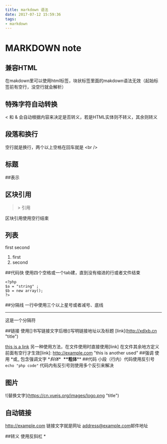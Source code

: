 ```yaml
---
title: markdown 语法
date: 2017-07-12 15:59:36
tags:
- markdown
---
```

# MARKDOWN note
## 兼容HTML 
在makdown里可以使用html标签，块状标签里面的makdown语法无效（起始标签前有空行，没空行就会解析）
## 特殊字符自动转换
< 和 & 会自动根据内容来决定是否转义，若是HTML实体则不转义，其余则转义
<!-- more -->
## 段落和换行
空行就是换行，两个以上空格在回车就是 &lt;br />
## 标题
 ##表示
## 区块引用
 > \> 引用
 
区块引用使用空行结束
## 列表
 first
 second

1. first
2. second

##代码快
使用四个空格或一个tab建，直到没有缩进的行或者文件结束

    <?php
    $a = "string" ;
    $b = new array();
    ?>
##分隔线
一行中使用三个以上星号或者减号、底线
**********
这是一个分隔符

##链接
使用[]书写链接文字后根()写明链接地址以及标题
[link]\(http://xdlxb.cn "title")

[this is a link](http://blog.xdlxb.cn "个人博客")
    另一种使用方法，在文件使用时直接使用[link] 在文件其余地方定义  前面有空行才生效[link]: http://example.com "this is another used"
##强调
使用 \*或_ 包含强调文字 \**斜体*\* &nbsp;**\*\*粗体**\*\*
##代码
小段（行内）代码使用反引号 `echo "php code"` 代码内有反引号则使用多个反引来解决

## 图片
![替换文字]\(https://cn.vuejs.org/images/logo.png "title")

## 自动链接
<http://example.com>
链接文字就是网址
<address@example.com>邮件地址

##转义
使用反斜杠 \*